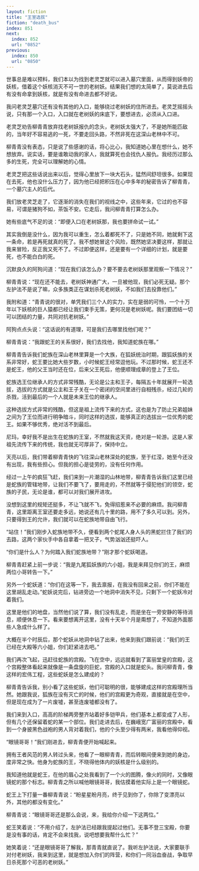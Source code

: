 ```yaml
---
layout: fiction
title: "王室选拔"
fiction: "death_bus"
index: 851
next:
  index: 852
  url: "0852"
previous:
  index: 850
  url: "0850"
---
```

世事总是难以预料，我们本以为找到老灵芝就可以进入墓穴里面，从而得到妖帝的妖核，借着这个妖核消灭不可一世的老树妖。结果我们想的太简单了，莫说进去后有没有命拿到妖核，就是有没有命进去都不好说。

我问老灵芝墓穴还有没有其他的入口，能够绕过老树妖的住所进去。老灵芝摇摇头说，只有那一个入口，入口就在老树妖的床底下，要想进去，必须从入口进。

老灵芝劝告柳青青放弃找老树妖报仇的念头，老树妖太强大了，不是她所能匹敌的，当年好不容易逃的一死，不要走回头路，不然非死在这深山老林中不可。

柳青青没有表态，只是说了些感谢的话，将心比心，我知道她心里在想什么，她不想放弃。说实话，要是谁敢动我的家人，我就算死也会找仇人报仇。我经历过那么多的生死，完全可以理解她的心情。

老灵芝把这些话说出来以后，觉得心里放下一块大石头，猛然间舒坦很多。如果现在去死，他也没什么压力了，因为他已经把积压在心中多年的秘密告诉了柳青青，一个墓穴主人的后代。

我们放老灵芝走了，它逐渐的消失在我们的视线之中，这些年来，它过的也不容易，可谓是猪狗不如，茶饭不安。它走后，我问柳青青打算怎么办。

她有些底气不足的说：“即便入口在老树妖那，我也要拼命试一试。”

其实我倒是没什么，因为我可以重生，怎么着都死不了，只是她不同，她就剩下这一条命，若是再死就真的死了。我不想她冒这个风险，既然她坚决要这样，那就让我来冒险，反正我又死不了。不过即便这样，还是要有一个详细的计划，就是要死，也不能白白的死。

沉默良久的阿狗问道：“现在我们该怎么办？要不要去老树妖那里观察一下情况？”

柳青青说：“现在还不能去，老树妖神通广大，一旦被他现，我们必死无疑。那个左护法不是说了嘛，众多族类正在谋划杀死老树妖，不如我们去投靠他们。”

我附和道：“青青说的很对，单凭我们三个人的实力，实在是弱的可怜，一个十万年以下妖核的巨人猿都已经让我们束手无策，更何况是老树妖呢。我们要团结一切可以团结的力量，共同对抗老树妖。”

阿狗点点头说：“这话说的有道理，可是我们去哪里找他们呢？”

柳青青说：“我跟蛇王的关系很好，我们去找他，我知道蛇族在哪。”

柳青青告诉我们蛇族在深山老林里算是一个大族，在狐妖统治时期，跟狐妖族的关系非常好，蛇王要比她大些岁数，小时候蛇王经常逗他玩。不过那时候，蛇王还不是蛇王，他的父王当时还在位，后来父王死后，他便顺理成章的登上了王位。

蛇族选王位继承人的方式非常残酷，无论是公主和王子，每隔五十年就展开一轮选拔，选拔的方式就是公主和王子关在一个密闭的空间里进行自相残杀，经过几轮的杀戮，活到最后的一个人就是未来王位的继承人。

这种选拔方式非常的残酷，但这是祖上流传下来的方式，这也是为了防止兄弟姐妹之间为了王位而进行明争暗斗，同时这样的选拔，能够真正的选拔出一位优秀的蛇王。如果不够优秀，绝对活不到最后。

尼玛，幸好我不是出生在蛇族的王室，不然就我这天资，绝对是一轮游。这是人家祖先流传下来的传统，我也就无可厚非了，保持中立。

天亮以后，我们带着柳青青快的飞往深山老林深处的蛇族，至于红滢，她至今还没有出现，我有些担心。但我的担心是徒劳的，没有任何作用。

经过一上午的疯狂飞赶，我们来到一片潮湿的山林地带，柳青青告诉我们这里已经是蛇族的管辖地带，让我们不要飞了，要用走的，不然就等于侵犯他们的领空，蛇族的子民，无论是谁，都可以对我们展开进攻。

没想到这里的规矩还挺多，不让飞就不飞，免得招惹来不必要的麻烦。我问柳青青，这里距离王室还要走多远，她说还有几十里的路，用不了多久可以到。另外，只要得到王的允许，我们就可以在蛇族地带自由飞行。

“站住！”我们刚步入蛇族地带不久，便看到两个蛇尾人身人头的黑蛇拦住了我们的去路，这两个家伙手中各自拿着一把叉子，气势汹汹还挺吓人。

“你们是什么人？为何踏入我们蛇族地带？”刚才那个蛇妖喝道。

柳青青赶紧上前一步说：“我是九尾狐妖族的六小姐，我是来拜见你们的王，麻烦两位小哥转告一下。”

另外一个蛇妖道：“你们在这等一下，我去禀报，在我没有回来之前，你们不能在这里胡乱走动。”蛇妖说完后，钻进旁边一个地洞中消失不见，只剩下一个蛇妖冷对着我们。

这里是他们的地盘，当然他们说了算，我们没有乱走，而是坐在一旁安静的等待消息，顺便休息一下。看来要想离开这里，没有十天半个月是甭想了，不知道外面那些人急成什么样了。

大概在半个时辰后，那个蛇妖从地洞中钻了出来，他来到我们跟前说：“我们的王已经在大殿等六小姐，你们赶紧进去吧。”

我们再次飞起，迅赶往蛇族的宫殿。飞在空中，远远就看到了富丽堂皇的宫殿，这个宫殿整体看起来就像是一条盘旋的巨蛇，宫殿的入口就是蛇头。我问柳青青，像这样的宏伟工程，这些蛇妖是怎么建成的？

柳青青告诉我，别小看了这些蛇妖，他们可聪明的很，能够建成这样的宫殿理所当然。她跟我说，狐族在没有灭亡的时候，他们的宫殿更为奇观，直接就是在空中，但是现在成为了一片废墟，甚至连废墟都没有了。

我们来到入口，高高的阶梯两旁整齐站着好多铠甲兵，他们基本上都变成了人形，但有几个还保留着蛇的某一个部位。我们走进去后，在巍峨宽广富丽的宫殿中，看到一个身披黑色战袍的男人背对着我们，他的个头至少得有两米，我看他得仰视。

“眼镜哥哥！”我们刚进去，柳青青便开始喊起来。

拥有王者风范的男人转过头来，他看了一眼柳青青，而后转眼间便来到她的身边，度非常之快。他身为蛇族的王，不晓得他体内的妖核是什么级别的。

我知道他就是蛇王，在他的眉心之处我看到了一个火的图腾，像火的同时，又像眼镜蛇的那个标志。柳青青之所以喊他眼镜哥哥，我估摸着他实际上是一个眼镜蛇。

蛇王上下打量一番柳青青说：“盼星星盼月亮，终于见到你了，你除了变漂亮以外，其他的都没有变化。”

柳青青说：“眼镜哥哥还是那么会说，来，我给你介绍一下这两位。”

蛇王笑着说：“不用介绍了，左护法已经跟我提起过他们。无事不登三宝殿，你要是没有事的话，肯定不会来找我，说吧想要我帮什么忙？”

她笑着说：“还是眼镜哥哥了解我，那青青就直说了。我听左护法说，大家要联手对付老树妖，我来到这里，就是想加入你们的阵营，和你们一同浴血奋战，争取早日杀死那个可恶的老树妖。”
